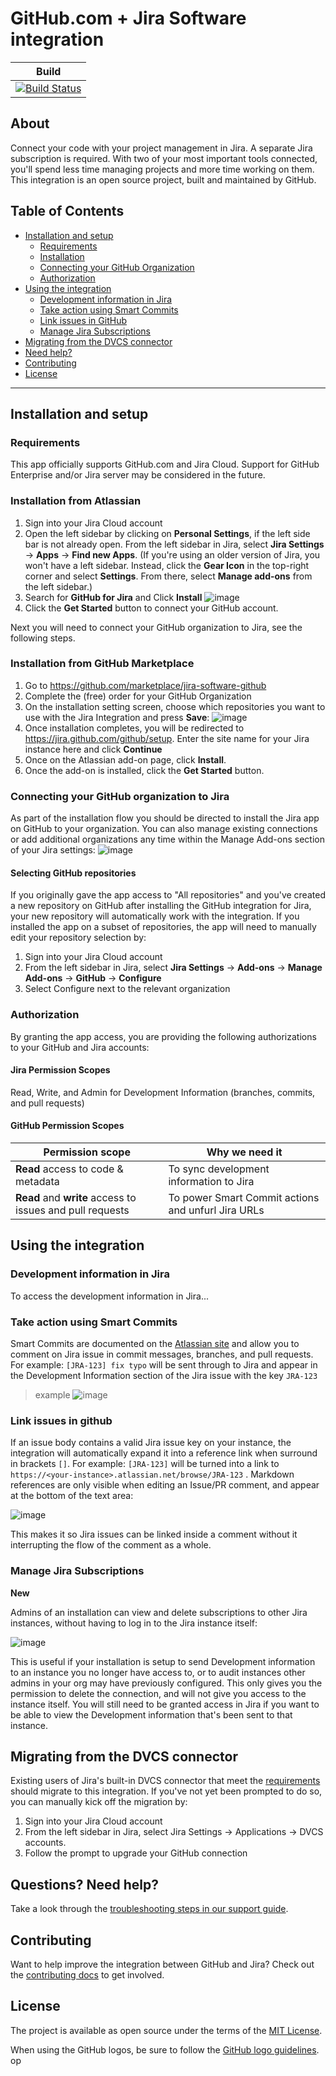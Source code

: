 # GitHub.com + Jira Software integration

| Build |
|-------|
| [![Build Status](https://travis-ci.com/integrations/jira.svg?branch=master)](https://travis-ci.com/integrations/jira) |

## About
Connect your code with your project management in Jira. A separate Jira subscription is required. With two of your most important tools connected, you'll spend less time managing projects and more time working on them. This integration is an open source project, built and maintained by GitHub.

## Table of Contents
- [Installation and setup](#installation-and-setup)
  - [Requirements](#requirements)
  - [Installation](#installation)
  - [Connecting your GitHub Organization](#connecting-your-github-organization-to-jira)
  - [Authorization](#authorization)
- [Using the integration](#using-the-integration)
  - [Development information in Jira](#development-information-in-jira)
  - [Take action using Smart Commits](#take-action-using-smart-commits)
  - [Link issues in GitHub](#link-issues-in-github)
  - [Manage Jira Subscriptions](#manage-jira-subscriptions)
- [Migrating from the DVCS connector](#migrating-from-the-dvcs-connector)
- [Need help?](#questions-need-help)
- [Contributing](#contributing)
- [License](#license)

--------

## Installation and setup

### Requirements
This app officially supports GitHub.com and Jira Cloud. Support for GitHub Enterprise and/or Jira server may be considered in the future.

### Installation from Atlassian
1. Sign into your Jira Cloud account
2. Open the left sidebar by clicking on **Personal Settings**, if the left side bar is not already open. From the left sidebar in Jira, select **Jira Settings** -> **Apps** -> **Find new Apps**. (If you're using an older version of Jira, you won't have a left sidebar. Instead, click the **Gear Icon** in the top-right corner and select **Settings**. From there, select **Manage add-ons** from the left sidebar.)
3. Search for **GitHub for Jira** and Click **Install**
![image](https://user-images.githubusercontent.com/13207348/46588299-08550800-ca68-11e8-8ed4-290533320ef4.png)
7. Click the **Get Started** button to connect your GitHub account.

Next you will need to connect your GitHub organization to Jira, see the following steps.

### Installation from GitHub Marketplace
1. Go to https://github.com/marketplace/jira-software-github
2. Complete the (free) order for your GitHub Organization
3. On the installation setting screen, choose which repositories you want to use with the Jira Integration and press **Save**:
![image](https://user-images.githubusercontent.com/13207348/46588321-4baf7680-ca68-11e8-872a-a6d48924d655.png)
4. Once installation completes, you will be redirected to https://jira.github.com/github/setup. Enter the site name for your Jira instance here and click **Continue**
5. Once on the Atlassian add-on page, click **Install**.
6. Once the add-on is installed, click the **Get Started** button.

### Connecting your GitHub organization to Jira
As part of the installation flow you should be directed to install the Jira app on GitHub to your organization. You can also manage existing connections or add additional organizations any time within the Manage Add-ons section of your Jira settings:
![image](https://user-images.githubusercontent.com/13207348/46588391-633b2f00-ca69-11e8-9c50-4249054b0cfa.png)


#### Selecting GitHub repositories
If you originally gave the app access to "All repositories" and you've created a new repository on GitHub after installing the GitHub integration for Jira, your new repository will automatically work with the integration. If you installed the app on a subset of repositories, the app will need to manually edit your repository selection by:
1. Sign into your Jira Cloud account
2. From the left sidebar in Jira, select **Jira Settings** -> **Add-ons** -> **Manage Add-ons** -> **GitHub** -> **Configure**
3. Select Configure next to the relevant organization

### Authorization
By granting the app access, you are providing the following authorizations to your GitHub and Jira accounts:

#### Jira Permission Scopes
Read, Write, and Admin for Development Information (branches, commits, and pull requests)

#### GitHub Permission Scopes

|Permission scope|Why we need it|
|---|---|
|**Read** access to code & metadata | To sync development information to Jira|
|**Read** and **write** access to issues and pull requests| To power Smart Commit actions and unfurl Jira URLs|

## Using the integration

### Development information in Jira
To access the development information in Jira...

### Take action using Smart Commits
Smart Commits are documented on the [Atlassian site](https://confluence.atlassian.com/jirasoftwarecloud/processing-issues-with-smart-commits-788960027.html) and allow you to comment on Jira issue in commit messages, branches, and pull requests. For example: `[JRA-123] fix typo` will be sent through to Jira and appear in the Development Information section of the Jira issue with the key `JRA-123`

> example
![image](https://user-images.githubusercontent.com/13207348/46588447-61be3680-ca6a-11e8-9976-ba3d1d3c42bf.png)

### Link issues in github
If an issue body contains a valid Jira issue key on your instance, the integration will automatically expand it into a reference link when surround in brackets `[]`. For example: `[JRA-123]` will be turned into a link to `https://<your-instance>.atlassian.net/browse/JRA-123` . Markdown references are only visible when editing an Issue/PR comment, and appear at the bottom of the text area:

![image](https://user-images.githubusercontent.com/13207348/53053377-2c414500-346f-11e9-9f79-8b78681bd60e.png)

This makes it so Jira issues can be linked inside a comment without it interrupting the flow of the comment as a whole.

### Manage Jira Subscriptions
**New**

Admins of an installation can view and delete subscriptions to other Jira instances, without having to log in to the Jira instance itself:

![image](https://user-images.githubusercontent.com/13207348/59897474-d2b83b00-93ba-11e9-81cd-93e0f3db0833.png)

This is useful if your installation is setup to send Development information to an instance you no longer have access to, or to audit instances other admins in your org may have previously configured. This only gives you the permission to delete the connection, and will not give you access to the instance itself. You will still need to be granted access in Jira if you want to be able to view the Development information that's been sent to that instance.

## Migrating from the DVCS connector
Existing users of Jira's built-in DVCS connector that meet the [requirements](#requirements) should migrate to this integration. If you've not yet been prompted to do so, you can manually kick off the migration by:
1. Sign into your Jira Cloud account
2. From the left sidebar in Jira, select Jira Settings -> Applications -> DVCS accounts.
3. Follow the prompt to upgrade your GitHub connection

## Questions? Need help?
Take a look through the [troubleshooting steps in our support guide](SUPPORT.md).

## Contributing
Want to help improve the integration between GitHub and Jira? Check out the [contributing docs](CONTRIBUTING.md) to get involved.

## License
The project is available as open source under the terms of the [MIT License](LICENSE).

When using the GitHub logos, be sure to follow the [GitHub logo guidelines](https://github.com/logos).
op